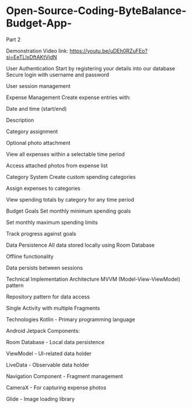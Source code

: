 # Open-Source-Coding-ByteBalance-Budget-App-
Part 2

Demonstration Video link: https://youtu.be/uDEh0RZuFEo?si=EeTLlxDftAKtVjdN 

User Authentication
Start by registering your details into our database
Secure login with username and password

User session management

Expense Management
Create expense entries with:

Date and time (start/end)

Description

Category assignment

Optional photo attachment

View all expenses within a selectable time period

Access attached photos from expense list

Category System
Create custom spending categories

Assign expenses to categories

View spending totals by category for any time period

Budget Goals
Set monthly minimum spending goals

Set monthly maximum spending limits

Track progress against goals

Data Persistence
All data stored locally using Room Database

Offline functionality

Data persists between sessions

Technical Implementation
Architecture
MVVM (Model-View-ViewModel) pattern

Repository pattern for data access

Single Activity with multiple Fragments

Technologies
Kotlin - Primary programming language

Android Jetpack Components:

Room Database - Local data persistence

ViewModel - UI-related data holder

LiveData - Observable data holder

Navigation Component - Fragment management

CameraX - For capturing expense photos

Glide - Image loading library
